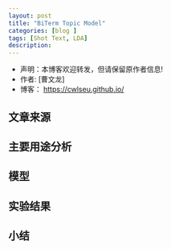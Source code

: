 ```yaml
---
layout: post
title: "BiTerm Topic Model"
categories: [blog ]
tags: [Shot Text, LDA]
description: 
---
```

- 声明：本博客欢迎转发，但请保留原作者信息!
- 作者: [曹文龙]
- 博客： <https://cwlseu.github.io/>     

## 文章来源

## 主要用途分析

## 模型

## 实验结果

## 小结
